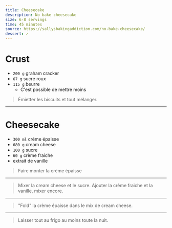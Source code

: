 ```yaml
---
title: Cheesecake
description: No bake cheesecake
size: 6-8 servings
time: 45 minutes
source: https://sallysbakingaddiction.com/no-bake-cheesecake/
dessert: ✓
---
```


# Crust

* `200 g` graham cracker
* `67 g` sucre roux
* `115 g` beurre
    * C'est possible de mettre moins

> Émietter les biscuits et tout mélanger.

---

# Cheesecake

* `300 ml` crème épaisse
* `680 g` cream cheese
* `100 g` sucre
* `60 g` crème fraiche
* extrait de vanille

> Faire monter la crème épaisse

---

> Mixer la cream cheese et le sucre. Ajouter la crème fraiche et la vanille, mixer encore.

---

> "Fold" la crème épaisse dans le mix de cream cheese.

---

> Laisser tout au frigo au moins toute la nuit.
